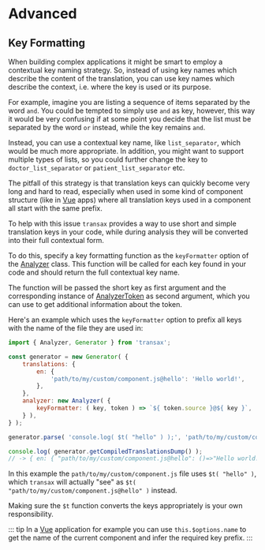 # Advanced

## Key Formatting
When building complex applications it might be smart to employ a contextual key naming strategy. So, instead of using
key names which describe the content of the translation, you can use key names which describe the context, i.e. where
the key is used or its purpose.

For example, imagine you are listing a sequence of items separated by the word `and`. You could be tempted to simply
use `and` as key, however, this way it would be very confusing if at some point you decide that the list must be
separated by the word `or` instead, while the key remains `and`.

Instead, you can use a contextual key name, like `list_separator`, which would be much more appropriate. In addition,
you might want to support multiple types of lists, so you could further change the key to `doctor_list_separator` or
`patient_list_separator` etc.

The pitfall of this strategy is that translation keys can quickly become very long and hard to read, especially when
used in some kind of component structure (like in [Vue](https://vuejs.org) apps) where all translation keys used in a
component all start with the same prefix.

To help with this issue `transax` provides a way to use short and simple translation keys in your code, while during
analysis they will be converted into their full contextual form.

To do this, specify a key formatting function as the `keyFormatter` option of the [Analyzer](./api/classes/Analyzer.md)
class. This function will be called for each key found in your code and should return the full contextual key name.

The function will be passed the short key as first argument and the corresponding instance of
[AnalyzerToken](./api/classes/AnalyzerToken.md) as second argument, which you can use to get additional information
about the token.

Here's an example which uses the `keyFormatter` option to prefix all keys with the name of the file they are used in:

```js
import { Analyzer, Generator } from 'transax';

const generator = new Generator( {
    translations: {
        en: {
            'path/to/my/custom/component.js@hello': 'Hello world!',
        },
    },
    analyzer: new Analyzer( {
        keyFormatter: ( key, token ) => `${ token.source }@${ key }`,
    } ),
} );

generator.parse( 'console.log( $t( "hello" ) );', 'path/to/my/custom/component.js' );

console.log( generator.getCompiledTranslationsDump() );
// -> { en: { "path/to/my/custom/component.js@hello": ()=>"Hello world!" } }
```

In this example the `path/to/my/custom/component.js` file uses `$t( "hello" )`, which `transax` will actually "see" as
`$t( "path/to/my/custom/component.js@hello" )` instead.

Making sure the `$t` function converts the keys appropriately is your own responsibility.

::: tip
In a [Vue](https://vuejs.org) application for example you can use `this.$options.name` to get the name of the current
component and infer the required key prefix.
:::
